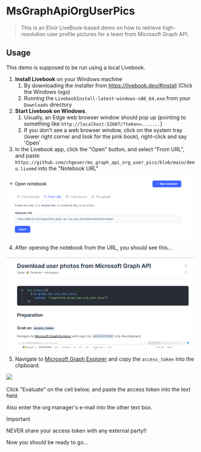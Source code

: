 # MsGraphApiOrgUserPics

> This is an Elixir LiveBook-based demo on how to retrieve high-resolution user profile pictures for a team from Microsoft Graph API.

## Usage

This demo is supposed to be run using a local Livebook.

1. **Install Livebook** on your Windows machine
   1. By downloading the installer from https://livebook.dev/#install (Click the Windows logo)
   2. Running the `LivebookInstall-latest-windows-x86_64.exe` from your `Downloads` directory
2. **Start Livebook on Windows**. 
   1. Usually, an Edge web browser window should pop up (pointing to something like `http://localhost:52607/?token=.......`)
   2. If you don't see a web browser window, click on the system tray (lower right corner and look for the pink book), right-click and say 'Open'
3. In the Livebook app, click the "Open" button, and select "From URL", and paste `https://github.com/chgeuer/ms_graph_api_org_user_pics/blob/main/demo.livemd` into the "Notebook URL"

![](./assets/open-from-url.png)

4. After opening the notebook from the URL, you should see this...

![Launched notebook](assets/notebook-launched.png)

5. Navigate to [Microsoft Graph Explorer](https://developer.microsoft.com/en-us/graph/graph-explorer) and copy the `access_token` into the clipboard.

![](copy-access-token.png)

Click "Evaluate" on the cell below, and paste the access token into the text field.

Also enter the org manager's e-mail into the other text box.

> [!IMPORTANT]
> NEVER share your access token with any external party!!

Now you should be ready to go...
